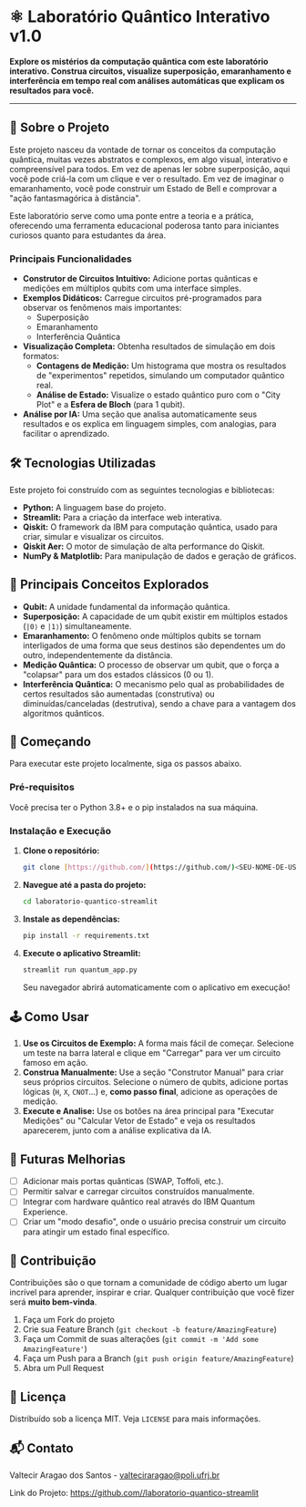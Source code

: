 # ⚛️ Laboratório Quântico Interativo v1.0

**Explore os mistérios da computação quântica com este laboratório interativo. Construa circuitos, visualize superposição, emaranhamento e interferência em tempo real com análises automáticas que explicam os resultados para você.**

---


## 🔷 Sobre o Projeto

Este projeto nasceu da vontade de tornar os conceitos da computação quântica, muitas vezes abstratos e complexos, em algo visual, interativo e compreensível para todos. Em vez de apenas ler sobre superposição, aqui você pode criá-la com um clique e ver o resultado. Em vez de imaginar o emaranhamento, você pode construir um Estado de Bell e comprovar a "ação fantasmagórica à distância".

Este laboratório serve como uma ponte entre a teoria e a prática, oferecendo uma ferramenta educacional poderosa tanto para iniciantes curiosos quanto para estudantes da área.

### Principais Funcionalidades

* **Construtor de Circuitos Intuitivo:** Adicione portas quânticas e medições em múltiplos qubits com uma interface simples.
* **Exemplos Didáticos:** Carregue circuitos pré-programados para observar os fenômenos mais importantes:
    * Superposição
    * Emaranhamento
    * Interferência Quântica
* **Visualização Completa:** Obtenha resultados de simulação em dois formatos:
    * **Contagens de Medição:** Um histograma que mostra os resultados de "experimentos" repetidos, simulando um computador quântico real.
    * **Análise de Estado:** Visualize o estado quântico puro com o "City Plot" e a **Esfera de Bloch** (para 1 qubit).
* **Análise por IA:** Uma seção que analisa automaticamente seus resultados e os explica em linguagem simples, com analogias, para facilitar o aprendizado.

## 🛠️ Tecnologias Utilizadas

Este projeto foi construído com as seguintes tecnologias e bibliotecas:

* **Python:** A linguagem base do projeto.
* **Streamlit:** Para a criação da interface web interativa.
* **Qiskit:** O framework da IBM para computação quântica, usado para criar, simular e visualizar os circuitos.
* **Qiskit Aer:** O motor de simulação de alta performance do Qiskit.
* **NumPy & Matplotlib:** Para manipulação de dados e geração de gráficos.

## 🧠 Principais Conceitos Explorados

* **Qubit:** A unidade fundamental da informação quântica.
* **Superposição:** A capacidade de um qubit existir em múltiplos estados (`|0⟩` e `|1⟩`) simultaneamente.
* **Emaranhamento:** O fenômeno onde múltiplos qubits se tornam interligados de uma forma que seus destinos são dependentes um do outro, independentemente da distância.
* **Medição Quântica:** O processo de observar um qubit, que o força a "colapsar" para um dos estados clássicos (0 ou 1).
* **Interferência Quântica:** O mecanismo pelo qual as probabilidades de certos resultados são aumentadas (construtiva) ou diminuídas/canceladas (destrutiva), sendo a chave para a vantagem dos algoritmos quânticos.

## 🚀 Começando

Para executar este projeto localmente, siga os passos abaixo.

### Pré-requisitos

Você precisa ter o Python 3.8+ e o pip instalados na sua máquina.

### Instalação e Execução

1.  **Clone o repositório:**
    ```bash
    git clone [https://github.com/](https://github.com/)<SEU-NOME-DE-USUARIO>/laboratorio-quantico-streamlit.git
    ```
2.  **Navegue até a pasta do projeto:**
    ```bash
    cd laboratorio-quantico-streamlit
    ```
3.  **Instale as dependências:**
    ```bash
    pip install -r requirements.txt
    ```
4.  **Execute o aplicativo Streamlit:**
    ```bash
    streamlit run quantum_app.py
    ```
    Seu navegador abrirá automaticamente com o aplicativo em execução!

## 🕹️ Como Usar

1.  **Use os Circuitos de Exemplo:** A forma mais fácil de começar. Selecione um teste na barra lateral e clique em "Carregar" para ver um circuito famoso em ação.
2.  **Construa Manualmente:** Use a seção "Construtor Manual" para criar seus próprios circuitos. Selecione o número de qubits, adicione portas lógicas (`H`, `X`, `CNOT`...) e, **como passo final**, adicione as operações de medição.
3.  **Execute e Analise:** Use os botões na área principal para "Executar Medições" ou "Calcular Vetor de Estado" e veja os resultados aparecerem, junto com a análise explicativa da IA.

## 🌟 Futuras Melhorias

* [ ] Adicionar mais portas quânticas (SWAP, Toffoli, etc.).
* [ ] Permitir salvar e carregar circuitos construídos manualmente.
* [ ] Integrar com hardware quântico real através do IBM Quantum Experience.
* [ ] Criar um "modo desafio", onde o usuário precisa construir um circuito para atingir um estado final específico.

## 🤝 Contribuição

Contribuições são o que tornam a comunidade de código aberto um lugar incrível para aprender, inspirar e criar. Qualquer contribuição que você fizer será **muito bem-vinda**.

1.  Faça um Fork do projeto
2.  Crie sua Feature Branch (`git checkout -b feature/AmazingFeature`)
3.  Faça um Commit de suas alterações (`git commit -m 'Add some AmazingFeature'`)
4.  Faça um Push para a Branch (`git push origin feature/AmazingFeature`)
5.  Abra um Pull Request

## 📜 Licença

Distribuído sob a licença MIT. Veja `LICENSE` para mais informações.

## 📬 Contato

Valtecir Aragao dos Santos - valteciraragao@poli.ufrj.br

Link do Projeto: [https://github.com/<valteciraragao>/laboratorio-quantico-streamlit](https://github.com/<valteciraragao>/laboratorio-quantico-streamlit)
